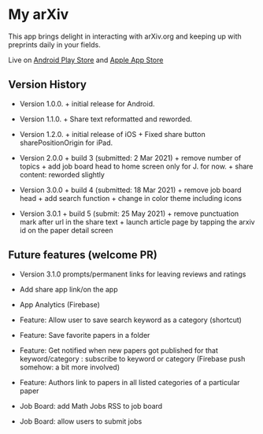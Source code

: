 # My arXiv

This app brings delight in interacting with arXiv.org and keeping up with preprints daily in your fields.

Live on [Android Play Store](https://play.google.com/store/apps/details?id=org.yuguang.my_arxiv) and [Apple App Store](https://apps.apple.com/au/app/my-arxiv/id1537953839)


## Version History

-   Version 1.0.0. + initial release for Android.

-   Version 1.1.0. + Share text reformatted and reworded.

-   Version 1.2.0. + initial release of iOS + Fixed share button sharePositionOrigin for iPad.

-   Version 2.0.0 + build 3 (submitted: 2 Mar 2021) + remove number of topics + add job board head to home screen only for J. for now. + share content: reworded slightly

-   Version 3.0.0 + build 4 (submitted: 18 Mar 2021) + remove job board head + add search function + change in color theme including icons


- Version 3.0.1 + build 5 (submit: 25 May 2021) 
        + remove punctuation mark after url in the share text
        + launch article page by tapping the arxiv id on the paper detail screen

## Future features (welcome PR)

+ Version 3.1.0 prompts/permanent links for leaving reviews and ratings

+ Add share app link/on the app

+ App Analytics (Firebase)

+ Feature: Allow user to save search keyword as a category (shortcut)

+ Feature: Save favorite papers in a folder

+ Feature: Get notified when new papers got published for that keyword/category : subscribe to keyword or category (Firebase push somehow: a bit more involved)

+ Feature: Authors link to papers in all listed categories of a particular paper

+ Job Board: add Math Jobs RSS to job board

+ Job Board: allow users to submit jobs
